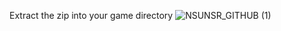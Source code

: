 Extract the zip into your game directory
![NSUNSR_GITHUB (1)](https://github.com/user-attachments/assets/6ec7ca2f-f62d-496f-89d6-98e2eae1d0ee)
